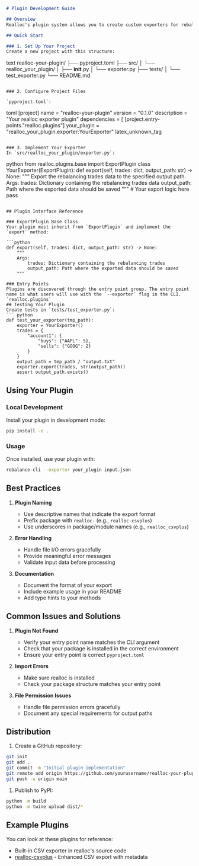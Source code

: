 ``` markdown
# Plugin Development Guide

## Overview
Realloc's plugin system allows you to create custom exporters for rebalancing data. This guide walks you through creating, testing, and distributing a realloc export plugin.

## Quick Start

### 1. Set Up Your Project
Create a new project with this structure:
```
text realloc-your-plugin/ ├── pyproject.toml ├── src/ │ └── realloc_your_plugin/ │ ├── **init**.py │ └── exporter.py ├── tests/ │ └── test_exporter.py └── README.md
``` 

### 2. Configure Project Files

`pyproject.toml`:
```
toml [project] name = "realloc-your-plugin" version = "0.1.0" description = "Your realloc exporter plugin" dependencies = [ 
[project.entry-points."realloc.plugins"] your_plugin = "realloc_your_plugin.exporter:YourExporter"
latex_unknown_tag
``` 

### 3. Implement Your Exporter
In `src/realloc_your_plugin/exporter.py`:
```
python from realloc.plugins.base import ExportPlugin
class YourExporter(ExportPlugin): def export(self, trades: dict, output_path: str) -> None: """ Export the rebalancing trades data to the specified output path.
    Args:
        trades: Dictionary containing the rebalancing trades data
        output_path: Path where the exported data should be saved
    """
    # Your export logic here
    pass
``` 

## Plugin Interface Reference

### ExportPlugin Base Class
Your plugin must inherit from `ExportPlugin` and implement the `export` method:

```python
def export(self, trades: dict, output_path: str) -> None:
    """
    Args:
        trades: Dictionary containing the rebalancing trades
        output_path: Path where the exported data should be saved
    """
```
```
### Entry Points
Plugins are discovered through the entry point group. The entry point name is what users will use with the `--exporter` flag in the CLI. `realloc.plugins`
## Testing Your Plugin
Create tests in `tests/test_exporter.py`:
``` python
def test_your_exporter(tmp_path):
    exporter = YourExporter()
    trades = {
        "account1": {
            "buys": {"AAPL": 5},
            "sells": {"GOOG": 2}
        }
    }
    output_path = tmp_path / "output.txt"
    exporter.export(trades, str(output_path))
    assert output_path.exists()
```
## Using Your Plugin
### Local Development
Install your plugin in development mode:
``` bash
pip install -e .
```
### Usage
Once installed, use your plugin with:
``` bash
rebalance-cli --exporter your_plugin input.json
```
## Best Practices
1. **Plugin Naming**
    - Use descriptive names that indicate the export format
    - Prefix package with `realloc-` (e.g., `realloc-csvplus`)
    - Use underscores in package/module names (e.g., `realloc_csvplus`)

2. **Error Handling**
    - Handle file I/O errors gracefully
    - Provide meaningful error messages
    - Validate input data before processing

3. **Documentation**
    - Document the format of your export
    - Include example usage in your README
    - Add type hints to your methods

## Common Issues and Solutions
1. **Plugin Not Found**
    - Verify your entry point name matches the CLI argument
    - Check that your package is installed in the correct environment
    - Ensure your entry point is correct `pyproject.toml`

2. **Import Errors**
    - Make sure realloc is installed
    - Check your package structure matches your entry point

3. **File Permission Issues**
    - Handle file permission errors gracefully
    - Document any special requirements for output paths

## Distribution
1. Create a GitHub repository:
``` bash
git init
git add .
git commit -m "Initial plugin implementation"
git remote add origin https://github.com/yourusername/realloc-your-plugin.git
git push -u origin main
```
1. Publish to PyPI:
``` bash
python -m build
python -m twine upload dist/*
```
## Example Plugins
You can look at these plugins for reference:
- Built-in CSV exporter in realloc's source code
- [realloc-csvplus](https://github.com/yourusername/realloc-csvplus) - Enhanced CSV export with metadata

